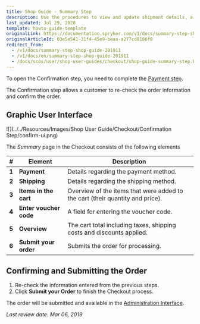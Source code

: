 ```yaml
---
title: Shop Guide - Summary Step
description: Use the procedures to view and update shipment details, a payment method or billing address, and place the order in the Storefront.
last_updated: Jul 29, 2020
template: howto-guide-template
originalLink: https://documentation.spryker.com/v1/docs/summary-step-shop-guide-201911
originalArticleId: 03e5e541-31f4-45e9-beaa-a277cd8186f0
redirect_from:
  - /v1/docs/summary-step-shop-guide-201911
  - /v1/docs/en/summary-step-shop-guide-201911
  - /docs/scos/user/shop-user-guides/checkout/shop-guide-summary-step.html
---
```




To open the Confirmation step, you need to complete the [Payment step](/docs/scos/user/shop-user-guides/shop-guide-checkout/shop-guide-payment-step.html).

The Confirmation step allows a customer to re-check the order information and confirm the order.

## Graphic User Interface

![](../../Resources/Images/Shop User Guide/Checkout/Confirmation Step/confirm-ui.png)

The *Summary* page in the Checkout consists of the following elements

| # | Element | Description |
|---|---|---|
|  **1** |  **Payment** | Details regarding the payment method. |
|  **2** |  **Shipping** | Details regarding the shipping method. |
|  **3** |  **Items in the cart** | Overview of the items that were added to the cart (their quantity and price). |
|  **4** |  **Enter voucher code** | A field for entering the voucher code. |
|  **5** |  **Overview** | The cart total including taxes, shipping costs and discounts applied. |
|  **6** |  **Submit your order** | Submits the order for processing. |

## Confirming and Submitting the Order

1. Re-check the information entered from the previous steps.
2. Click **Submit your Order** to finish the Checkout process.

The order will be submitted and available in the [Administration Interface](https://archive.docs.spryker.com/docs/scos/dev/feature-integration-guides/201903.0/product-feature-integration.html).

*Last review date: Mar 06, 2019*
